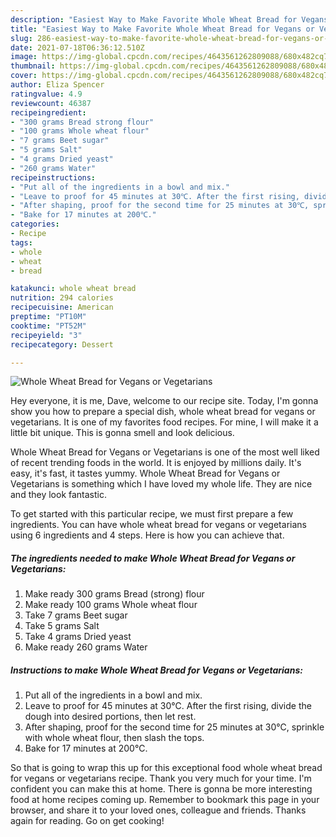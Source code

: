 ```yaml
---
description: "Easiest Way to Make Favorite Whole Wheat Bread for Vegans or Vegetarians"
title: "Easiest Way to Make Favorite Whole Wheat Bread for Vegans or Vegetarians"
slug: 286-easiest-way-to-make-favorite-whole-wheat-bread-for-vegans-or-vegetarians
date: 2021-07-18T06:36:12.510Z
image: https://img-global.cpcdn.com/recipes/4643561262809088/680x482cq70/whole-wheat-bread-for-vegans-or-vegetarians-recipe-main-photo.jpg
thumbnail: https://img-global.cpcdn.com/recipes/4643561262809088/680x482cq70/whole-wheat-bread-for-vegans-or-vegetarians-recipe-main-photo.jpg
cover: https://img-global.cpcdn.com/recipes/4643561262809088/680x482cq70/whole-wheat-bread-for-vegans-or-vegetarians-recipe-main-photo.jpg
author: Eliza Spencer
ratingvalue: 4.9
reviewcount: 46387
recipeingredient:
- "300 grams Bread strong flour"
- "100 grams Whole wheat flour"
- "7 grams Beet sugar"
- "5 grams Salt"
- "4 grams Dried yeast"
- "260 grams Water"
recipeinstructions:
- "Put all of the ingredients in a bowl and mix."
- "Leave to proof for 45 minutes at 30℃. After the first rising, divide the dough into desired portions, then let rest."
- "After shaping, proof for the second time for 25 minutes at 30℃, sprinkle with whole wheat flour, then slash the tops."
- "Bake for 17 minutes at 200℃."
categories:
- Recipe
tags:
- whole
- wheat
- bread

katakunci: whole wheat bread 
nutrition: 294 calories
recipecuisine: American
preptime: "PT10M"
cooktime: "PT52M"
recipeyield: "3"
recipecategory: Dessert

---
```



![Whole Wheat Bread for Vegans or Vegetarians](https://img-global.cpcdn.com/recipes/4643561262809088/680x482cq70/whole-wheat-bread-for-vegans-or-vegetarians-recipe-main-photo.jpg)

Hey everyone, it is me, Dave, welcome to our recipe site. Today, I'm gonna show you how to prepare a special dish, whole wheat bread for vegans or vegetarians. It is one of my favorites food recipes. For mine, I will make it a little bit unique. This is gonna smell and look delicious.



Whole Wheat Bread for Vegans or Vegetarians is one of the most well liked of recent trending foods in the world. It is enjoyed by millions daily. It's easy, it's fast, it tastes yummy. Whole Wheat Bread for Vegans or Vegetarians is something which I have loved my whole life. They are nice and they look fantastic.


To get started with this particular recipe, we must first prepare a few ingredients. You can have whole wheat bread for vegans or vegetarians using 6 ingredients and 4 steps. Here is how you can achieve that.

<!--inarticleads1-->

##### The ingredients needed to make Whole Wheat Bread for Vegans or Vegetarians:

1. Make ready 300 grams Bread (strong) flour
1. Make ready 100 grams Whole wheat flour
1. Take 7 grams Beet sugar
1. Take 5 grams Salt
1. Take 4 grams Dried yeast
1. Make ready 260 grams Water




<!--inarticleads2-->

##### Instructions to make Whole Wheat Bread for Vegans or Vegetarians:

1. Put all of the ingredients in a bowl and mix.
1. Leave to proof for 45 minutes at 30℃. After the first rising, divide the dough into desired portions, then let rest.
1. After shaping, proof for the second time for 25 minutes at 30℃, sprinkle with whole wheat flour, then slash the tops.
1. Bake for 17 minutes at 200℃.




So that is going to wrap this up for this exceptional food whole wheat bread for vegans or vegetarians recipe. Thank you very much for your time. I'm confident you can make this at home. There is gonna be more interesting food at home recipes coming up. Remember to bookmark this page in your browser, and share it to your loved ones, colleague and friends. Thanks again for reading. Go on get cooking!
